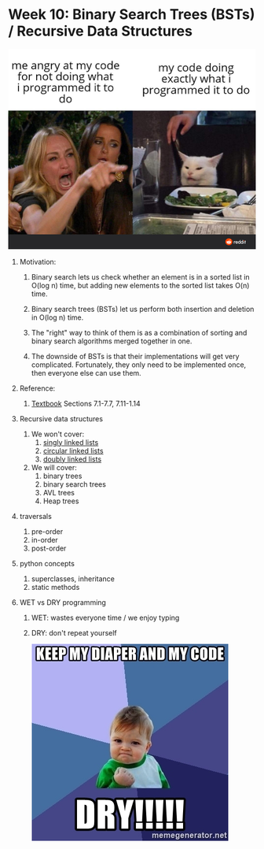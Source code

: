 # Week 10: Binary Search Trees (BSTs) / Recursive Data Structures

<img width=600px src=cgxof0jkru551.png />

<!--
<img src=l5nus3752l261.png />
-->

1. Motivation:
    1. Binary search lets us check whether an element is in a sorted list in O(log n) time,
       but adding new elements to the sorted list takes O(n) time.

    1. Binary search trees (BSTs) let us perform both insertion and deletion in O(log n) time.

    1. The "right" way to think of them is as a combination of sorting and binary search algorithms merged together in one.
    
    1. The downside of BSTs is that their implementations will get very complicated.
       Fortunately, they only need to be implemented once, then everyone else can use them.

1. Reference:
    1. [Textbook](https://runestone.academy/runestone/books/published/pythonds/index.html) Sections 7.1-7.7, 7.11-1.14

1. Recursive data structures
    1. We won't cover:
        1. [singly linked lists](https://www.youtube.com/watch?v=FSsriWQ0qYE&list=PL5tcWHG-UPH112e7AN7C-fwDVPVrt0wpV&index=5)
        1. [circular linked lists](https://www.youtube.com/watch?v=5WoNhm7sOnA&list=PL5tcWHG-UPH112e7AN7C-fwDVPVrt0wpV&index=19)
        1. [doubly linked lists](https://www.youtube.com/watch?v=8kptHdreaTA&list=PL5tcWHG-UPH112e7AN7C-fwDVPVrt0wpV&index=24)
    1. We will cover:
        1. binary trees
        1. binary search trees
        1. AVL trees
        1. Heap trees

1. traversals
    1. pre-order
    1. in-order
    1. post-order

1. python concepts
    1. superclasses, inheritance
    1. static methods

1. WET vs DRY programming
    1. WET: wastes everyone time / we enjoy typing
    1. DRY: don't repeat yourself

       <img src=keep-my-diaper-and-my-code-dry.jpg />
